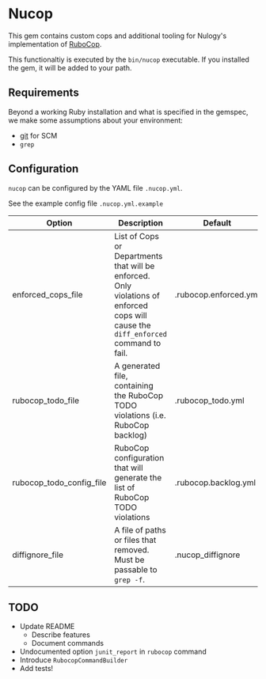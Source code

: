 # Nucop

This gem contains custom cops and additional tooling for Nulogy's implementation of [RuboCop](https://github.com/rubocop-hq/rubocop).

This functionaltiy is executed by the `bin/nucop` executable. If you installed the gem, it will be added to your path.

## Requirements

Beyond a working Ruby installation and what is specified in the gemspec, we make some assumptions about your environment:

* [git](https://git-scm.com/) for SCM
* `grep`

## Configuration

`nucop` can be configured by the YAML file `.nucop.yml`.

See the example config file `.nucop.yml.example`

| Option                   | Description                                                                                                                         | Default               |
|--------------------------|-------------------------------------------------------------------------------------------------------------------------------------|-----------------------|
| enforced_cops_file       | List of Cops or Departments that will be enforced. Only violations of enforced cops will cause the `diff_enforced` command to fail. | .rubocop.enforced.yml |
| rubocop_todo_file        | A generated file, containing the RuboCop TODO violations (i.e. RuboCop backlog)                                                     | .rubocop_todo.yml     |
| rubocop_todo_config_file | RuboCop configuration that will generate the list of RuboCop TODO violations                                                        | .rubocop.backlog.yml  |
| diffignore_file          | A file of paths or files that removed. Must be passable to `grep -f`.                                                               | .nucop_diffignore     |

## TODO

* Update README
  * Describe features
  * Document commands
* Undocumented option `junit_report` in `rubocop` command
* Introduce `RubocopCommandBuilder`
* Add tests!
